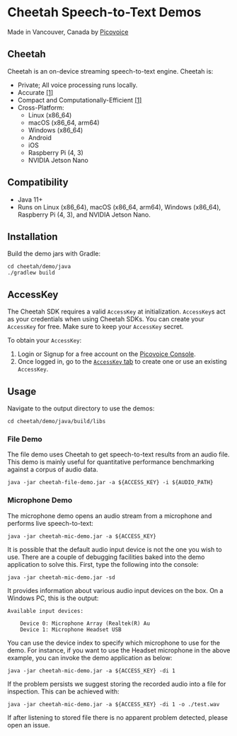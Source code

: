 # Cheetah Speech-to-Text Demos

Made in Vancouver, Canada by [Picovoice](https://picovoice.ai)

## Cheetah

Cheetah is an on-device streaming speech-to-text engine. Cheetah is:

- Private; All voice processing runs locally.
- Accurate [[1]](https://github.com/Picovoice/speech-to-text-benchmark#results)
- Compact and Computationally-Efficient [[1]](https://github.com/Picovoice/speech-to-text-benchmark#results)
- Cross-Platform:
    - Linux (x86_64)
    - macOS (x86_64, arm64)
    - Windows (x86_64)
    - Android
    - iOS
    - Raspberry Pi (4, 3)
    - NVIDIA Jetson Nano

## Compatibility

- Java 11+
- Runs on Linux (x86_64), macOS (x86_64, arm64), Windows (x86_64), Raspberry Pi (4, 3), and NVIDIA Jetson Nano.

## Installation

Build the demo jars with Gradle:
```console
cd cheetah/demo/java
./gradlew build
```

## AccessKey

The Cheetah SDK requires a valid `AccessKey` at initialization. `AccessKey`s act as your credentials when using Cheetah SDKs.
You can create your `AccessKey` for free. Make sure to keep your `AccessKey` secret.

To obtain your `AccessKey`:
1. Login or Signup for a free account on the [Picovoice Console](https://picovoice.ai/console/).
2. Once logged in, go to the [`AccessKey` tab](https://console.picovoice.ai/access_key) to create one or use an existing `AccessKey`.

## Usage

Navigate to the output directory to use the demos:

```console
cd cheetah/demo/java/build/libs
```

### File Demo

The file demo uses Cheetah to get speech-to-text results from an audio file. This demo is mainly useful for quantitative performance benchmarking against a corpus of audio data.

```console
java -jar cheetah-file-demo.jar -a ${ACCESS_KEY} -i ${AUDIO_PATH}
```

### Microphone Demo

The microphone demo opens an audio stream from a microphone and performs live speech-to-text:

```console
java -jar cheetah-mic-demo.jar -a ${ACCESS_KEY}
```

It is possible that the default audio input device is not the one you wish to use. There are a couple of debugging facilities baked into the demo application to solve this. First, type the following into the console:

```console
java -jar cheetah-mic-demo.jar -sd
```

It provides information about various audio input devices on the box. On a Windows PC, this is the output:

```
Available input devices:

    Device 0: Microphone Array (Realtek(R) Au
    Device 1: Microphone Headset USB
```

You can use the device index to specify which microphone to use for the demo. For instance, if you want to use the Headset microphone in the above example, you can invoke the demo application as below:

```console
java -jar cheetah-mic-demo.jar -a ${ACCESS_KEY} -di 1
```

If the problem persists we suggest storing the recorded audio into a file for inspection. This can be achieved with:

```console
java -jar cheetah-mic-demo.jar -a ${ACCESS_KEY} -di 1 -o ./test.wav
```

If after listening to stored file there is no apparent problem detected, please open an issue.
